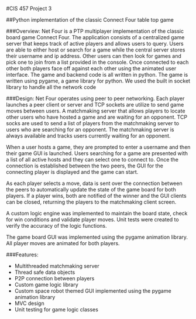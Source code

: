 #CIS 457 Project 3

##Python implementation of the classic Connect Four table top game

###Overview:
Net Four is a PTP multiplayer implementation of the classic board game Connect Four. The application consists of a centralized game server that keeps track of active players and allows users to query. Users are able to either host or search for a game while the central server stores their username and ip address. Other users can then look for games and pick one to join from a list provided in the console. Once connected to each other both players face off against each other using the animated user interface. The game and backend code is all written in python. The game is written using pygame, a game library for python. We used the built in socket library to handle all the network code

###Design:
Net Four operates using peer to peer networking. Each player launches a peer client or server and TCP sockets are utilize to send game moves between users. A matchmaking server that allows players to locate other users who have hosted a game and are waiting for an opponent. TCP socks are used to send a list of players from the matchmaking server to users who are searching for an opponent. The matchmaking server is always available and tracks users currently waiting for an opponent. 

When a user hosts a game, they are prompted to enter a username and then their game GUI is launched. Users searching for a game are presented with a list of all active hosts and they can select one to connect to. Once the connection is established between the two peers, the GUI for the connecting player is displayed and the game can start. 

As each player selects a move, data is sent over the connection between the peers to automatically update the state of the game board for both players. If a player wins, both are notified of the winner and the GUI clients can be closed, returning the players to the matchmaking client screen.

A custom logic engine was implemented to maintain the board state, check for win conditions and validate player moves. Unit tests were created to verify the accuracy of the logic functions.

The game board GUI was implemented using the pygame animation library. All player moves are animated for both players.

###Features:
* Multithreaded matchmaking server
* Thread safe data objects
* P2P connection between players
* Custom game logic library
* Custom space robot themed GUI implemented using the pygame animation library
* MVC design
* Unit testing for game logic classes
